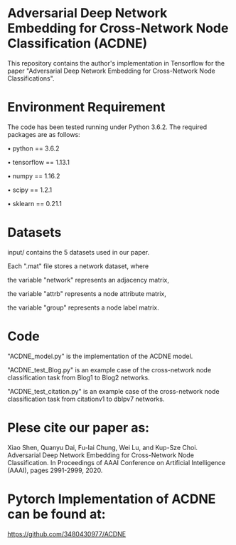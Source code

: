 
Adversarial Deep Network Embedding for Cross-Network Node Classification (ACDNE)
====
This repository contains the author's implementation in Tensorflow for the paper "Adversarial Deep Network Embedding for Cross-Network Node Classifications".

Environment Requirement
===
The code has been tested running under Python 3.6.2. The required packages are as follows:

•	python == 3.6.2

•	tensorflow == 1.13.1

•	numpy == 1.16.2

•	scipy == 1.2.1

•	sklearn == 0.21.1


Datasets
===
input/ contains the 5 datasets used in our paper.

Each ".mat" file stores a network dataset, where

the variable "network" represents an adjacency matrix, 

the variable "attrb" represents a node attribute matrix,

the variable "group" represents a node label matrix. 

Code
===
"ACDNE_model.py" is the implementation of the ACDNE model.

"ACDNE_test_Blog.py" is an example case of the cross-network node classification task from Blog1 to Blog2 networks.

"ACDNE_test_citation.py" is an example case of the cross-network node classification task from citationv1 to dblpv7 networks.

Plese cite our paper as:
===
Xiao Shen, Quanyu Dai, Fu-lai Chung, Wei Lu, and Kup-Sze Choi. Adversarial Deep Network Embedding for Cross-Network Node Classification. In Proceedings of AAAI Conference on Artificial Intelligence (AAAI), pages 2991-2999, 2020.

Pytorch Implementation of ACDNE can be found at:
===
https://github.com/3480430977/ACDNE
